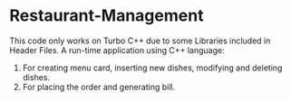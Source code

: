 # Restaurant-Management
 This code only works on Turbo C++ due to some Libraries included in Header Files.
 A run-time application using C++ language:
  1. For creating menu card, inserting new dishes, modifying and deleting dishes.
  2. For placing the order and generating bill.
